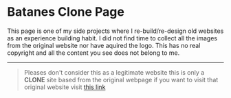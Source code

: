 # Batanes Clone Page

This page is one of my side projects where I re-build/re-design old websites as an experience building habit. I did not find time to collect all the images from the original website nor have aquired the logo. This has no real copyright and all the content you see does not belong to me.

----
> Pleases don't consider this as a legitimate website this is only a **CLONE** site based from the original webpage if you want to visit that original website visit [this link](http://www.rdc2.gov.ph/invest/batanes/index.php)
